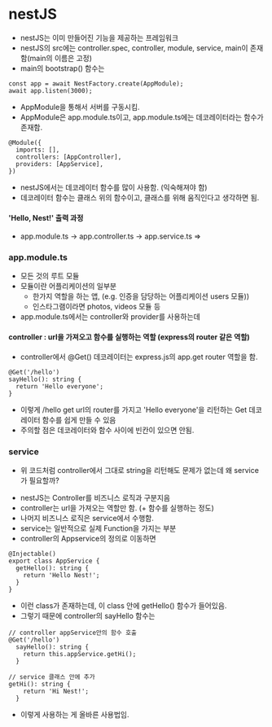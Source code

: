 # nestJS

- nestJS는 이미 만들어진 기능을 제공하는 프레임워크
- nestJS의 src에는 controller.spec, controller, module, service, main이 존재함(main의 이름은 고정)
- main의 bootstrap() 함수는

```JS
const app = await NestFactory.create(AppModule);
await app.listen(3000);
```

- AppModule을 통해서 서버를 구동시킴.
- AppModule은 app.module.ts이고, app.module.ts에는 데코레이터라는 함수가 존재함.

```JS
@Module({
  imports: [],
  controllers: [AppController],
  providers: [AppService],
})
```

- nestJS에서는 데코레이터 함수를 많이 사용함. (익숙해져야 함)
- 데코레이터 함수는 클래스 위의 함수이고, 클래스를 위해 움직인다고 생각하면 됨.

#### 'Hello, Nest!' 출력 과정

- app.module.ts -> app.controller.ts -> app.service.ts =>

### app.module.ts

- 모든 것의 루트 모듈
- 모듈이란 어플리케이션의 일부분
  - 한가지 역할을 하는 앱, (e.g. 인증을 담당하는 어플리케이션 users 모듈))
  - 인스타그램이라면 photos, videos 모듈 등
- app.module.ts에서는 controller와 provider를 사용하는데

#### controller : url을 가져오고 함수를 실행하는 역할 (express의 router 같은 역할)

- controller에서 @Get() 데코레이터는 express.js의 app.get router 역할을 함.

```JS
@Get('/hello')
sayHello(): string {
  return 'Hello everyone';
}
```

- 이렇게 /hello get url의 router를 가지고 'Hello everyone'을 리턴하는 Get 데코레이터 함수를 쉽게 만들 수 있음
- 주의할 점은 데코레이터와 함수 사이에 빈칸이 있으면 안됨.

### service

- 위 코드처럼 controller에서 그대로 string을 리턴해도 문제가 없는데 왜 service가 필요할까?

* nestJS는 Controller를 비즈니스 로직과 구분지음
* controller는 url을 가져오는 역할만 함. (+ 함수를 실행하는 정도)
* 나머지 비즈니스 로직은 service에서 수행함.
* service는 일반적으로 실제 Function을 가지는 부분
* controller의 Appservice의 정의로 이동하면

```JS
@Injectable()
export class AppService {
  getHello(): string {
    return 'Hello Nest!';
  }
}
```

- 이런 class가 존재하는데, 이 class 안에 getHello() 함수가 들어있음.
- 그렇기 때문에 controller의 sayHello 함수는

```JS
// controller appService안의 함수 호출
@Get('/hello')
  sayHello(): string {
    return this.appService.getHi();
  }

// service 클래스 안에 추가
getHi(): string {
    return 'Hi Nest!';
  }
```

- 이렇게 사용하는 게 올바른 사용법임.
